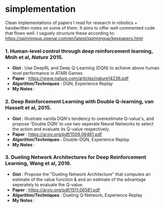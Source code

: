 # simplementation
Clean implementations of papers I read for research in robotics + handwritten notes on some of them. It aims to offer well commented code that flows well. I vaguely structure these according to: https://spinningup.openai.com/en/latest/spinningup/keypapers.html

### 1. Human-level control through deep reinforcement learning, Mnih et al, <em>Nature</em> 2015.
* **Gist** : Use DeepRL and Deep Q-Learning (DQN) to achieve above human level performance in ATARI Games
* **Paper** : https://www.nature.com/articles/nature14236.pdf
* **Algorithm/Techniques** : DQN, Experience Replay
* **My Notes** : 

### 2. Deep Reinforcement Learning with Double Q-learning, van Hasselt et al, 2015.
* **Gist** : Illustrate vanilla DQN's tendency to overestimate Q-value's, and propose 'Double DQN' to use two seperate Neural Networks to select the action and evaluate its Q-value respectively. 
* **Paper** : https://arxiv.org/pdf/1509.06461.pdf
* **Algorithm/Techniques** : Double-DQN, Experience Replay
* **My Notes** : 

### 3. Dueling Network Architectures for Deep Reinforcement Learning, Wang et al, 2016.
* **Gist** : Propose the "Dueling Network Architecture" that computes an estimate of the value function & and an estimate of the advantage seperately to evaluate the Q-value. 
* **Paper** : https://arxiv.org/pdf/1511.06581.pdf
* **Algorithm/Techniques** : Dueling Q-Network, Experience Replay
* **My Notes** : 
